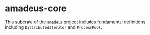 # amadeus-core

This subcrate of the [`amadeus`](https://github.com/constellation-rs/amadeus) project includes fundamental definitions including `DistributedIterator` and `ProcessPool`.
